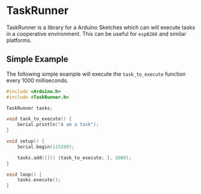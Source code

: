 # TaskRunner

TaskRunner is a library for a Arduino Sketches which can will execute tasks in a cooperative environment. This can be useful for `esp8266` and similar platforms.

## Simple Example

The following simple example will execute the `task_to_execute` function every 1000 milliseconds.

```cpp
#include <Arduino.h>
#include <TaskRunner.h>

TaskRunner tasks;

void task_to_execute() {
    Serial.println("A am a task");
}

void setup() {
    Serial.begin(115200);

    tasks.add([]() {task_to_execute; }, 1000);
}

void loop() {
    tasks.execute();
}
```